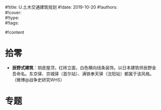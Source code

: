 #!title:    U.土木交通建筑规划
#!date:     2019-10-20
#!authors:  
#!cover:    
#!type:     
#!tags:     

#!content

# 拾零

- **辰野式建筑**：铜皮屋顶，红砖立面，白色横向线条装饰。以日本建筑师辰野金吾命名。东京驿、京城驿（首尔站）、满铁奉天驿（沈阳站）都属于该风格。（微博@战争史研究WHS）

# 专题

